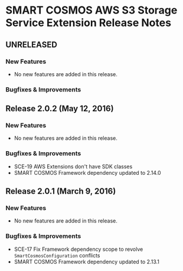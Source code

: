 # SMART COSMOS AWS S3 Storage Service Extension Release Notes

## UNRELEASED

### New Features

* No new features are added in this release.

### Bugfixes & Improvements

## Release 2.0.2 (May 12, 2016)

### New Features

* No new features are added in this release.

### Bugfixes & Improvements

* SCE-19 AWS Extensions don't have SDK classes
* SMART COSMOS Framework dependency updated to 2.14.0

## Release 2.0.1 (March 9, 2016)

### New Features

* No new features are added in this release.

### Bugfixes & Improvements

* SCE-17 Fix Framework dependency scope to revolve `SmartCosmosConfiguration` conflicts
* SMART COSMOS Framework dependency updated to 2.13.1
